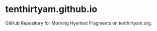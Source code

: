 tenthirtyam.github.io
===================

GitHub Repository for Morning Hyertext Fragments on tenthirtyam.org.